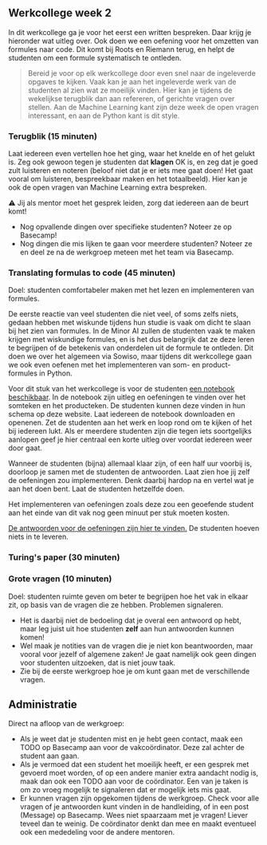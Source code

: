 ## Werkcollege week 2

In dit werkcollege ga je voor het eerst een written bespreken. Daar krijg je hieronder wat uitleg over. Ook doen we een oefening voor het omzetten van formules naar code. Dit komt bij Roots en Riemann terug, en helpt de studenten om een formule systematisch te ontleden.

<!-- TODO aanvullen  met meer info over de bedoeling van written -->

> Bereid je voor op elk werkcollege door even snel naar de ingeleverde opgaves te kijken. Vaak kan je aan het ingeleverde werk van de studenten al zien wat ze moeilijk vinden. Hier kan je tijdens de wekelijkse terugblik dan aan refereren, of gerichte vragen over stellen. Aan de Machine Learning kant zijn deze week de open vragen interessant, en aan de Python kant is dit style.

### Terugblik (15 minuten)

Laat iedereen even vertellen hoe het ging, waar het knelde en of het gelukt is. Zeg ook gewoon tegen je studenten dat **klagen** OK is, en zeg dat je goed zult luisteren en noteren (beloof niet dat je er iets mee gaat doen! Het gaat vooral om luisteren, bespreekbaar maken en het totaalbeeld). Hier kan je ook de open vragen van Machine Learning extra bespreken.

⚠️ Jij als mentor moet het gesprek leiden, zorg dat iedereen aan de beurt komt!

- Nog opvallende dingen over specifieke studenten? Noteer ze op Basecamp!
- Nog dingen die mis lijken te gaan voor meerdere studenten? Noteer ze en deel ze na de werkgroep meteen met het team via Basecamp.

### Translating formulas to code (45 minuten)

Doel: studenten comfortabeler maken met het lezen en implementeren van formules.

De eerste reactie van veel studenten die niet veel, of soms zelfs niets, gedaan hebben met wiskunde tijdens hun studie is vaak om dicht te slaan bij het zien van formules. In de Minor AI zullen de studenten vaak te maken krijgen met wiskundige formules, en is het dus belangrijk dat ze deze leren te begrijpen of de betekenis van onderdelen uit de formule te ontleden. Dit doen we over het algemeen via Sowiso, maar tijdens dit werkcollege gaan we ook even oefenen met het implementeren van som- en product-formules in Python.

Voor dit stuk van het werkcollege is voor de studenten [een notebook beschikbaar](/sums/translating-formulas.zip). In de notebook zijn uitleg en oefeningen te vinden over het somteken en het producteken. De studenten kunnen deze vinden in hun schema op deze website. Laat iedereen de notebook downloaden en openenen. Zet de studenten aan het werk en loop rond om te kijken of het bij iedereen lukt. Als er meerdere studenten zijn die tegen iets soortgelijks aanlopen geef je hier centraal een korte uitleg over voordat iedereen weer door gaat.

Wanneer de studenten (bijna) allemaal klaar zijn, of een half uur voorbij is, doorloop je samen met de studenten de antwoorden. Laat zien hoe jij zelf de oefeningen zou implementeren. Denk daarbij hardop na en vertel wat je aan het doen bent. Laat de studenten hetzelfde doen.

Het implementeren van oefeningen zoals deze zou een geoefende student aan het einde van dit vak nog geen minuut per stuk moeten kosten.

[De antwoorden voor de oefeningen zijn hier te vinden.](/sums/answers-translating-formulas.zip) De studenten hoeven niets in te leveren.

<!-- TODO de links hierboven checken-->

### Turing's paper (30 minuten)

<!-- TODO -->


### Grote vragen (10 minuten)

Doel: studenten ruimte geven om beter te begrijpen hoe het vak in elkaar zit, op basis van de vragen die ze hebben. Problemen signaleren.

- Het is daarbij  niet de bedoeling dat je overal een antwoord op hebt, maar leg juist uit hoe studenten **zelf** aan hun antwoorden kunnen komen!
- Wel maak je notities van de vragen die je niet kon beantwoorden, maar vooral voor jezelf of algemene zaken! Je gaat namelijk ook geen dingen voor studenten uitzoeken, dat is niet jouw taak.
- Zie bij de eerste werkgroep hoe je om kunt gaan met de verschillende vragen.

## Administratie

Direct na afloop van de werkgroep:

- Als je weet dat je studenten mist en je hebt geen contact, maak een TODO op Basecamp aan voor de vakcoördinator. Deze zal achter de student aan gaan.
- Als je vermoed dat een student het moeilijk heeft, er een gesprek met gevoerd moet worden, of op een andere manier extra aandacht nodig is, maak dan ook een TODO aan voor de coördinator. Een van je taken is om zo vroeg mogelijk te signaleren dat er mogelijk iets mis gaat.
- Er kunnen vragen zijn opgekomen tijdens de werkgroep. Check voor alle vragen of je antwoorden kunt vinden in de handleiding, of in een post (Message) op Basecamp. Wees niet spaarzaam met je vragen! Liever teveel dan te weinig. De coördinator denkt dan mee en maakt eventueel ook een mededeling voor de andere mentoren.
